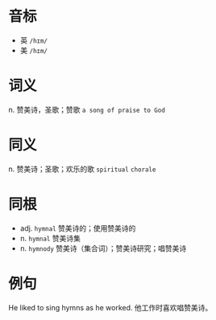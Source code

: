 # 音标

- 英 `/hɪm/`
- 美 `/hɪm/`

# 词义

n. 赞美诗，圣歌；赞歌
`a song of praise to God`

# 同义

n. 赞美诗；圣歌；欢乐的歌
`spiritual` `chorale`

# 同根

- adj. `hymnal` 赞美诗的；使用赞美诗的
- n. `hymnal` 赞美诗集
- n. `hymnody` 赞美诗（集合词）；赞美诗研究；唱赞美诗

# 例句

He liked to sing hymns as he worked.
他工作时喜欢唱赞美诗。


